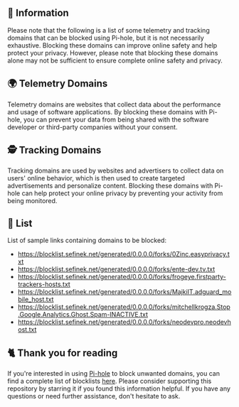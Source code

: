 ## 📝 Information
Please note that the following is a list of some telemetry and tracking domains that can be blocked using Pi-hole, but it is not necessarily exhaustive.
Blocking these domains can improve online safety and help protect your privacy.
However, please note that blocking these domains alone may not be sufficient to ensure complete online safety and privacy.

## 🌍 Telemetry Domains
Telemetry domains are websites that collect data about the performance and usage of software applications.
By blocking these domains with Pi-hole, you can prevent your data from being shared with the software developer or third-party companies without your consent.

## 🕵️ Tracking Domains
Tracking domains are used by websites and advertisers to collect data on users' online behavior, which is then used to create targeted advertisements and personalize content.
Blocking these domains with Pi-hole can help protect your online privacy by preventing your activity from being monitored.


## 📃 List
List of sample links containing domains to be blocked:

- https://blocklist.sefinek.net/generated/0.0.0.0/forks/0Zinc.easyprivacy.txt
- https://blocklist.sefinek.net/generated/0.0.0.0/forks/ente-dev.tv.txt
- https://blocklist.sefinek.net/generated/0.0.0.0/forks/frogeye.firstparty-trackers-hosts.txt
- https://blocklist.sefinek.net/generated/0.0.0.0/forks/MajkiIT.adguard_mobile_host.txt
- https://blocklist.sefinek.net/generated/0.0.0.0/forks/mitchellkrogza.Stop.Google.Analytics.Ghost.Spam-INACTIVE.txt
- https://blocklist.sefinek.net/generated/0.0.0.0/forks/neodevpro.neodevhost.txt

## 🐈 Thank you for reading
If you're interested in using [Pi-hole](../What%20is%20Pi-hole.md) to block unwanted domains, you can find a complete list of blocklists [here](../../lists/md/Pi-hole.md).
Please consider supporting this repository by starring it if you found this information helpful.
If you have any questions or need further assistance, don't hesitate to ask.